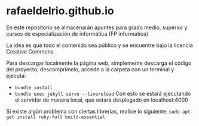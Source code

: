 # rafaeldelrio.github.io

En este repositorio se almacenarán apuntes para grado medio, superior y cursos de especialización de informática (FP informática)

La idea es que todo el contenido sea público y se encuentre bajo la licencia Creative Commons.

Para descargar localmente la página web, simplemente descarga el código del proyecto, descomprímelo, accede a la carpeta con un terminal y ejecuta:

- `bundle install`
- `bundle exec jekyll serve --livereload`
  Con esto se estará ejecutando el servidor de manera local, que estará desplegado en localhost:4000

Si existe algún problema con ciertas librerías, realice lo siguiente: `sudo apt-get install ruby-full build-essential`
